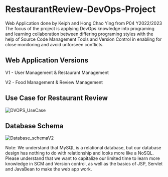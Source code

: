 # RestaurantReview-DevOps-Project
Web Application done by Keiph and Hong Chao Ying from P04 Y2022/2023
The focus of the project is applying DevOps knowledge into programing and learning collaboration between differing programing styles with the help of Source Code Management Tools and Version Control in enabling for close monitoring and avoid unforseen conflicts.

## Web Application Versions
V1 - User Management & Restaurant Management

V2 - Food Management & Review Management

## Use Case for Restaurant Review
![DVOPS_UseCase](https://user-images.githubusercontent.com/83292954/205736001-fcb67849-72a6-4992-8cd6-e01515daef7c.png)

## Database Schema
![Database_schemaV2](https://user-images.githubusercontent.com/83292954/205736041-1a8db106-20fd-445d-84f7-eeb80937e3d8.png)

Note: We understand that MySQL is a relational database, but our database design has nothing to do with relationship and looks more like a NoSQL. Please understand that we want to capitalize our limited time to learn more knowledge in SCM and Version control, as well as the basics of JSP, Servlet and JavaBean to make the web app work.
